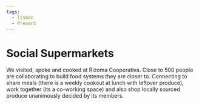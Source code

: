 ```yaml
---
tags:
  - lisbon
  - Present
---
```

# Social Supermarkets

We visited, spoke and cooked at Rizoma Cooperativa. Close to 500 people are collaborating to build food systems they are closer to. Connecting to share meals (there is a weekly cookout at lunch with leftover produce), work together (its a co-working space) and also shop locally sourced produce unanimously decided by its members. 

